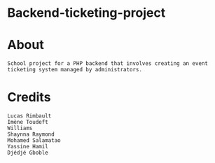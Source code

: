 # Backend-ticketing-project

# About

    School project for a PHP backend that involves creating an event ticketing system managed by administrators.

# Credits

    Lucas Rimbault
    Imène Toudeft
    Williams
    Shaynna Raymond
    Mohamed Salamatao
    Yassine Hamil
    Djédjé Gboble
